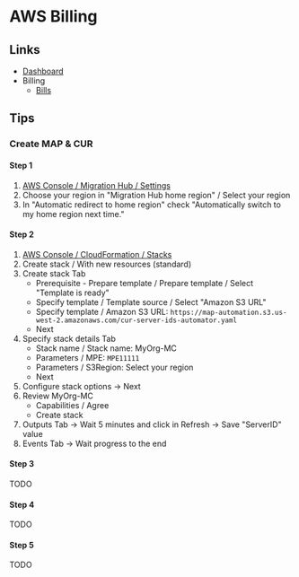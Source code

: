 # AWS Billing

<!--
https://s3-us-west-2.amazonaws.com/map-2.0-customer-documentation/html/latest/en/index.html
-->

## Links

- [Dashboard](https://console.aws.amazon.com/billing/home#/)
- Billing
  - [Bills](https://console.aws.amazon.com/billing/home#/bills)

## Tips

### Create MAP & CUR

#### Step 1

1. [AWS Console / Migration Hub / Settings](https://console.aws.amazon.com/migrationhub/home?region=us-east-1#/settings)
2. Choose your region in "Migration Hub home region" / Select your region
3. In "Automatic redirect to home region" check "Automatically switch to my home region next time."

#### Step 2

1. [AWS Console / CloudFormation / Stacks](https://console.aws.amazon.com/cloudformation/home?region=us-east-1#/stacks?filteringStatus=active&filteringText=&viewNested=true&hideStacks=false)
2. Create stack / With new resources (standard)
3. Create stack Tab
   - Prerequisite - Prepare template / Prepare template / Select "Template is ready"
   - Specify template / Template source / Select "Amazon S3 URL"
   - Specify template / Amazon S3 URL: `https://map-automation.s3.us-west-2.amazonaws.com/cur-server-ids-automator.yaml`
   - Next
4. Specify stack details Tab
   - Stack name / Stack name: MyOrg-MC
   - Parameters / MPE: `MPE11111`
   - Parameters / S3Region: Select your region
   - Next
5. Configure stack options -> Next
6. Review MyOrg-MC
   - Capabilities / Agree
   - Create stack
7. Outputs Tab -> Wait 5 minutes and click in Refresh -> Save "ServerID" value
8. Events Tab -> Wait progress to the end

#### Step 3

TODO

<!--
Waite 24 hours to accesses AWS Cost and Usage Reports

Enable tags

Access Denied
Cost allocation tags are managed at the payer account level.
-->

#### Step 4

TODO

<!--
[Cost allocation tags](https://console.aws.amazon.com/billing/home?region=us-east-1#/tags)
[AWS Cost and Usage Reports](https://console.aws.amazon.com/billing/home?region=us-east-1#/reports]
-->

#### Step 5

TODO

<!--
[Cost Anomaly Detection](https://console.aws.amazon.com/cost-management/home?#/anomaly-detection/home)
[Rightsizing recommendations](https://console.aws.amazon.com/cost-management/home?#/rightsizing)
-->
